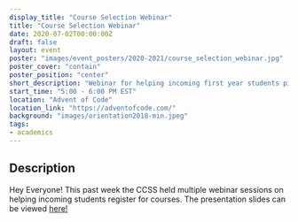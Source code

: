 ```yaml
---
display_title: "Course Selection Webinar"
title: "Course Selection Webinar"
date: 2020-07-02T00:00:00Z
draft: false
layout: event
poster: "images/event_posters/2020-2021/course_selection_webinar.jpg"
poster_cover: "contain"
poster_position: "center"
short_description: "Webinar for helping incoming first year students pick courses"
start_time: "5:00 - 6:00 PM EST"
location: "Advent of Code"
location_link: "https://adventofcode.com/"
background: "images/orientation2018-min.jpeg"
tags:
- academics
---
```


## Description

Hey Everyone! This past week the CCSS held multiple webinar sessions on helping incoming students register for courses. The presentation slides can be viewed [here!](/pdfs/course_selection.pdf)
